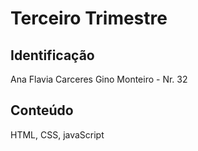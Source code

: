 # Terceiro Trimestre

## Identificação
Ana Flavia Carceres Gino Monteiro - Nr. 32

## Conteúdo
HTML, CSS, javaScript

